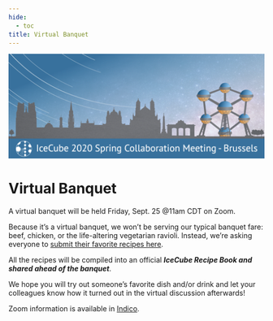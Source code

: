 ```yaml
---
hide:
  - toc
title: Virtual Banquet
---
```


![2020 Spring Virtual Collaboration Meeting](IceCubeMeeting_FinalBanner_v2.png)

# Virtual Banquet

A virtual banquet will be held Friday, Sept. 25 @11am CDT on Zoom.

Because it’s a virtual banquet, we won’t be serving our typical banquet fare: beef, chicken, or the life-altering vegetarian ravioli. Instead, we’re asking everyone to [submit their favorite recipes here](https://forms.gle/3kDgLJuoZzXDdvYH9).

All the recipes will be compiled into an official ***IceCube Recipe Book and shared ahead of the banquet***.

We hope you will try out someone’s favorite dish and/or drink and let your colleagues know how it turned out in the virtual discussion afterwards!

Zoom information is available in [Indico](https://events.icecube.wisc.edu/event/125/sessions/1903/#20200925).
